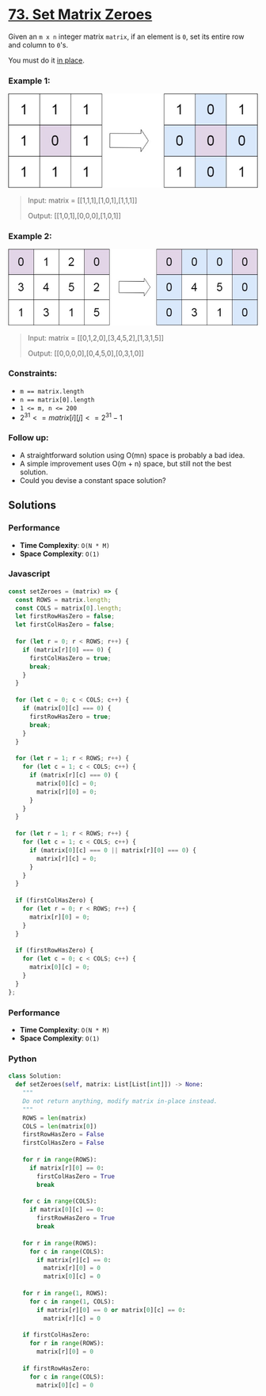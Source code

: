 # [73. Set Matrix Zeroes](https://leetcode.com/problems/set-matrix-zeroes/description/)

Given an `m x n` integer matrix `matrix`, if an element is `0`, set its entire row and column to `0`'s.

You must do it [in place](https://en.wikipedia.org/wiki/In-place_algorithm).


### Example 1:
![](./images/mat1.jpg)
> Input: matrix = [[1,1,1],[1,0,1],[1,1,1]]
>
> Output: [[1,0,1],[0,0,0],[1,0,1]]


### Example 2:
![](./images/mat2.jpg)
> Input: matrix = [[0,1,2,0],[3,4,5,2],[1,3,1,5]]
>
> Output: [[0,0,0,0],[0,4,5,0],[0,3,1,0]]
 

### Constraints:
- `m == matrix.length`
- `n == matrix[0].length`
- `1 <= m, n <= 200`
- $2^{31} <= matrix[i][j] <= 2^{31} - 1$


### Follow up:
- A straightforward solution using O(mn) space is probably a bad idea.
- A simple improvement uses O(m + n) space, but still not the best solution.
- Could you devise a constant space solution?


## Solutions

### Performance

- **Time Complexity**: `O(N * M)`
- **Space Complexity**: `O(1)`

### Javascript
```javascript
const setZeroes = (matrix) => {
  const ROWS = matrix.length;
  const COLS = matrix[0].length;
  let firstRowHasZero = false;
  let firstColHasZero = false;

  for (let r = 0; r < ROWS; r++) {
    if (matrix[r][0] === 0) {
      firstColHasZero = true;
      break;
    }
  }
  
  for (let c = 0; c < COLS; c++) {
    if (matrix[0][c] === 0) {
      firstRowHasZero = true;
      break;
    }
  }

  for (let r = 1; r < ROWS; r++) {
    for (let c = 1; c < COLS; c++) {
      if (matrix[r][c] === 0) {
        matrix[0][c] = 0;
        matrix[r][0] = 0;
      }
    }
  }

  for (let r = 1; r < ROWS; r++) {
    for (let c = 1; c < COLS; c++) {
      if (matrix[0][c] === 0 || matrix[r][0] === 0) {
        matrix[r][c] = 0;
      }
    }
  }

  if (firstColHasZero) {
    for (let r = 0; r < ROWS; r++) {
      matrix[r][0] = 0;
    }
  }

  if (firstRowHasZero) {
    for (let c = 0; c < COLS; c++) {
      matrix[0][c] = 0;
    }
  }
};
```

### Performance

- **Time Complexity**: `O(N * M)`
- **Space Complexity**: `O(1)`

### Python
```python
class Solution:
  def setZeroes(self, matrix: List[List[int]]) -> None:
    """
    Do not return anything, modify matrix in-place instead.
    """
    ROWS = len(matrix)
    COLS = len(matrix[0])
    firstRowHasZero = False
    firstColHasZero = False
    
    for r in range(ROWS):
      if matrix[r][0] == 0:
        firstColHasZero = True
        break
    
    for c in range(COLS):
      if matrix[0][c] == 0:
        firstRowHasZero = True
        break 
      
    for r in range(ROWS):
      for c in range(COLS):
        if matrix[r][c] == 0:
          matrix[r][0] = 0
          matrix[0][c] = 0
     
    for r in range(1, ROWS):
      for c in range(1, COLS):
        if matrix[r][0] == 0 or matrix[0][c] == 0:
          matrix[r][c] = 0
         
    if firstColHasZero: 
      for r in range(ROWS):
        matrix[r][0] = 0
        
    if firstRowHasZero:
      for c in range(COLS):
        matrix[0][c] = 0
```